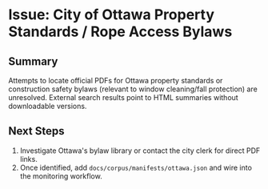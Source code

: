 # Issue: City of Ottawa Property Standards / Rope Access Bylaws

## Summary
Attempts to locate official PDFs for Ottawa property standards or construction
safety bylaws (relevant to window cleaning/fall protection) are unresolved.
External search results point to HTML summaries without downloadable versions.

## Next Steps
1. Investigate Ottawa's bylaw library or contact the city clerk for direct PDF
   links.
2. Once identified, add `docs/corpus/manifests/ottawa.json` and wire into the
   monitoring workflow.
